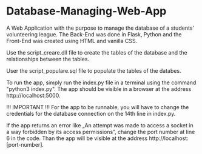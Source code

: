 # Database-Managing-Web-App
A Web Application with the purpose to manage the database of a students' volunteering league. The Back-End was done in Flask, Python and the Front-End was created using HTML and vanilla CSS.

Use the script_creare.dll file to create the tables of the database and the relationships between the tables. 

User the script_populare.sql file to populate the tables of the databes.

To run the app, simply run the index.py file in a terminal using the command "python3 index.py". The app should be visible in a browser at the address http://localhost:5000.

!!! IMPORTANT !!! For the app to be runnable, you will have to change the credentials for the database connection on the 14th line in index.py.

If the app returns an error like „An attempt was made to access a socket in a way forbidden by its access permissions”, change the port number at line 6 in the code. Than the app will be visible at the address http://localhost:[port-number].
